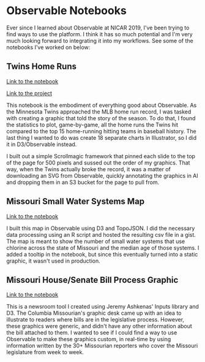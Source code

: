 # Observable Notebooks
Ever since I learned about Observable at NICAR 2019, I've been trying to find ways to use the platform. I think it has so much potential and I'm very much looking forward to integrating it into my workflows. See some of the notebooks I've worked on below:
## Twins Home Runs
[Link to the notebook](https://observablehq.com/@thomasoide/twins-hrs)

[Link to the project](http://www.startribune.com/smashing-homers-shattering-a-record/537432771/)

This notebook is the embodiment of everything good about Observable. As the Minnesota Twins approached the MLB home run record, I was tasked with creating a graphic that told the story of the season. To do that, I found the statistics to plot, game-by-game, all the home runs the Twins hit compared to the top 15 home-running hitting teams in baseball history. The last thing I wanted to do was create 18 separate charts in Illustrator, so I did it in D3/Observable instead. 

I built out a simple Scrollmagic framework that pinned each slide to the top of the page for 500 pixels and sussed out the order of my graphics. That way, when the Twins actually broke the record, it was a matter of downloading an SVG from Observable, quickly annotating the graphics in AI and dropping them in an S3 bucket for the page to pull from. 

## Missouri Small Water Systems Map
[Link to the notebook](https://observablehq.com/@thomasoide/missouris-chlorinated-small-water-systems)

I built this map in Observable using D3 and TopoJSON. I did the necessary data processing using an R script and hosted the resulting csv file in a gist. The map is meant to show the number of small water systems that use chlorine across the state of Missouri and the median age of those systems. I added a tooltip in the notebook, but since this eventually turned into a static graphic, it wasn't used in production. 
## Missouri House/Senate Bill Process Graphic
[Link to the notebook](https://observablehq.com/@thomasoide/missouri-legislature-house-bill-process)

This is a newsroom tool I created using Jeremy Ashkenas' Inputs library and D3. The Columbia Missourian's graphic desk came up with an idea to illustrate to readers where bills are in the legislative process. However, these graphics were generic, and didn't have any other information about the bill attached to them. I wanted to see if I could find a way to use Observable to make these graphics custom, in real-time by using information written by the 30+ Missourian reporters who cover the Missouri legislature from week to week. 
